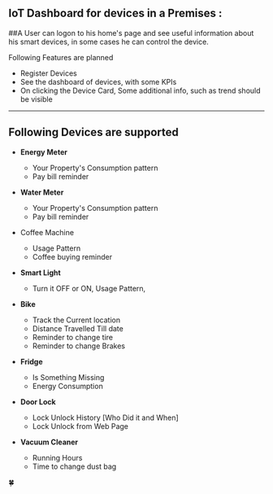 IoT Dashboard for devices in a Premises  :
----------------------------------------------------

##A User can logon to his home's page and see useful information about his smart devices, in some cases he can control the device.

Following Features are planned
-  Register Devices
- See the dashboard of devices, with some KPIs
- On clicking the Device Card, Some additional info, such as trend should be visible


---------------------------------

Following Devices are supported 
---------------------------------


- **Energy Meter**
    - Your Property's Consumption pattern
    - Pay bill reminder
    
- **Water Meter**
    - Your Property's Consumption pattern
    - Pay bill reminder
    
- Coffee Machine
    - Usage Pattern
    - Coffee buying reminder
    
- **Smart Light**
    - Turn it OFF or ON, Usage Pattern, 
    
    
- **Bike**
    - Track the Current location
    - Distance Travelled Till date
    - Reminder to change tire
    - Reminder to change Brakes
    
- **Fridge**
    - Is Something Missing
    - Energy Consumption
- **Door Lock**
    - Lock Unlock History  [Who Did it and When]
    - Lock Unlock from Web Page
    
- **Vacuum Cleaner**
    - Running Hours
    - Time to change dust bag



:four_leaf_clover:

 
